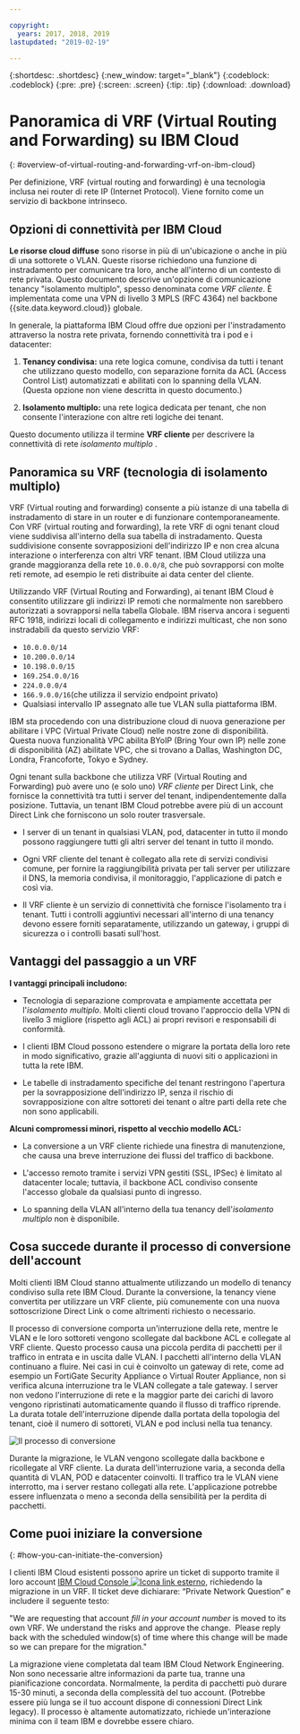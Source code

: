```yaml
---

copyright:
  years: 2017, 2018, 2019
lastupdated: "2019-02-19"

---
```


{:shortdesc: .shortdesc}
{:new_window: target="_blank"}
{:codeblock: .codeblock}
{:pre: .pre}
{:screen: .screen}
{:tip: .tip}
{:download: .download}

# Panoramica di VRF (Virtual Routing and Forwarding) su IBM Cloud
{: #overview-of-virtual-routing-and-forwarding-vrf-on-ibm-cloud}

Per definizione, VRF (virtual routing and forwarding) è una tecnologia inclusa nei router di rete IP (Internet Protocol). Viene fornito come un servizio di backbone intrinseco.

## Opzioni di connettività per IBM Cloud

**Le risorse cloud diffuse** sono risorse in più di un'ubicazione o anche in più di una sottorete o VLAN. Queste risorse richiedono una funzione di instradamento per comunicare tra loro, anche all'interno di un contesto di rete privata. Questo documento descrive un'opzione di comunicazione tenancy "isolamento multiplo", spesso denominata come _VRF cliente_. È implementata come una VPN di livello 3 MPLS (RFC 4364) nel backbone {{site.data.keyword.cloud}} globale.

In generale, la piattaforma IBM Cloud offre due opzioni per l'instradamento attraverso la nostra rete privata, fornendo connettività tra i pod e i datacenter:

1. **Tenancy condivisa:** una rete logica comune, condivisa da tutti i tenant che utilizzano questo modello, con separazione fornita da ACL (Access Control List) automatizzati e abilitati con lo spanning della VLAN. (Questa opzione non viene descritta in questo documento.)

2. **Isolamento multiplo:** una rete logica dedicata per tenant, che non consente l'interazione con altre reti logiche dei tenant.  

Questo documento utilizza il termine **VRF cliente** per descrivere la connettività di rete _isolamento multiplo_ .

## Panoramica su VRF (tecnologia di isolamento multiplo)

VRF (Virtual routing and forwarding) consente a più istanze di una tabella di instradamento di stare in un router e di funzionare contemporaneamente. Con VRF (virtual routing and forwarding), la rete VRF di ogni tenant cloud viene suddivisa all'interno della sua tabella di instradamento. Questa suddivisione consente sovrapposizioni dell'indirizzo IP e non crea alcuna interazione o interferenza con altri VRF tenant. IBM Cloud utilizza una grande maggioranza della rete `10.0.0.0/8`, che può sovrapporsi con molte reti remote, ad esempio le reti distribuite ai data center del cliente.

Utilizzando VRF (Virtual Routing and Forwarding), ai tenant IBM Cloud è consentito utilizzare gli indirizzi IP remoti che normalmente non sarebbero autorizzati a sovrapporsi nella tabella Globale. IBM riserva ancora i seguenti RFC 1918, indirizzi locali di collegamento e indirizzi multicast, che non sono instradabili da questo servizio VRF:

* `10.0.0.0/14`
* `10.200.0.0/14`
* `10.198.0.0/15`
* `169.254.0.0/16`
* `224.0.0.0/4`
* `166.9.0.0/16`(che utilizza il servizio endpoint privato)
* Qualsiasi intervallo IP assegnato alle tue VLAN sulla piattaforma IBM.

IBM sta procedendo con una distribuzione cloud di nuova generazione per abilitare i VPC (Virtual Private Cloud) nelle nostre zone di disponibilità. Questa nuova funzionalità VPC abilita BYoIP (Bring Your own IP) nelle zone di disponibilità (AZ) abilitate VPC, che si trovano a Dallas, Washington DC, Londra, Francoforte, Tokyo e Sydney.

Ogni tenant sulla backbone che utilizza VRF (Virtual Routing and Forwarding) può avere uno (e solo uno) _VRF cliente_ per Direct Link, che fornisce la connettività tra tutti i server del tenant, indipendentemente dalla posizione. Tuttavia, un tenant IBM Cloud potrebbe avere più di un account Direct Link che forniscono un solo router trasversale.  

* I server di un tenant in qualsiasi VLAN, pod, datacenter in tutto il mondo possono raggiungere tutti gli altri server del tenant in tutto il mondo.

* Ogni VRF cliente del tenant è collegato alla rete di servizi condivisi comune, per fornire la raggiungibilità privata per tali server per utilizzare il DNS, la memoria condivisa, il monitoraggio, l'applicazione di patch e così via.

* Il VRF cliente è un servizio di connettività che fornisce l'isolamento tra i tenant. Tutti i controlli aggiuntivi necessari all'interno di una tenancy devono essere forniti separatamente, utilizzando un gateway, i gruppi di sicurezza o i controlli basati sull'host.

## Vantaggi del passaggio a un VRF

**I vantaggi principali includono:**

* Tecnologia di separazione comprovata e ampiamente accettata per l'_isolamento multiplo_. Molti clienti cloud trovano l'approccio della VPN di livello 3 migliore (rispetto agli ACL) ai propri revisori e responsabili di conformità.   

* I clienti IBM Cloud possono estendere o migrare la portata della loro rete in modo significativo, grazie all'aggiunta di nuovi siti o applicazioni in tutta la rete IBM.

* Le tabelle di instradamento specifiche del tenant restringono l'apertura per la sovrapposizione dell'indirizzo IP, senza il rischio di sovrapposizione con altre sottoreti dei tenant o altre parti della rete che non sono applicabili.

**Alcuni compromessi minori, rispetto al vecchio modello ACL:**  

* La conversione a un VRF cliente richiede una finestra di manutenzione, che causa una breve interruzione dei flussi del traffico di backbone.

* L'accesso remoto tramite i servizi VPN gestiti (SSL, IPSec) è limitato al datacenter locale; tuttavia, il backbone ACL condiviso consente l'accesso globale da qualsiasi punto di ingresso.

* Lo spanning della VLAN all'interno della tua tenancy dell'_isolamento multiplo_ non è disponibile.

## Cosa succede durante il processo di conversione dell'account

Molti clienti IBM Cloud stanno attualmente utilizzando un modello di tenancy condiviso sulla rete IBM Cloud. Durante la conversione, la tenancy viene convertita per utilizzare un VRF cliente, più comunemente con una nuova sottoscrizione Direct Link o come altrimenti richiesto o necessario.  

Il processo di conversione comporta un'interruzione della rete, mentre le VLAN e le loro sottoreti vengono scollegate dal backbone ACL e collegate al VRF cliente. Questo processo causa una piccola perdita di pacchetti per il traffico in entrata e in uscita dalle VLAN. I pacchetti all'interno della VLAN continuano a fluire. Nei casi in cui è coinvolto un gateway di rete, come ad esempio un FortiGate Security Appliance o Virtual Router Appliance, non si verifica alcuna interruzione tra le VLAN collegate a tale gateway. I server non vedono l'interruzione di rete e la maggior parte dei carichi di lavoro vengono ripristinati automaticamente quando il flusso di traffico riprende. La durata totale dell'interruzione dipende dalla portata della topologia del tenant, cioè il numero di sottoreti, VLAN e pod inclusi nella tua tenancy.

![Il processo di conversione](/images/vrf-on-ibm-cloud.png)

Durante la migrazione, le VLAN vengono scollegate dalla backbone e ricollegate al VRF cliente. La durata dell'interruzione varia, a seconda della quantità di VLAN, POD e datacenter coinvolti. Il traffico tra le VLAN viene interrotto, ma i server restano collegati alla rete. L'applicazione potrebbe essere influenzata o meno a seconda della sensibilità per la perdita di pacchetti.

## Come puoi iniziare la conversione
{: #how-you-can-initiate-the-conversion}

I clienti IBM Cloud esistenti possono aprire un ticket di supporto tramite il loro account [IBM Cloud Console ![Icona link esterno](../../icons/launch-glyph.svg "Icona link esterno")]( https://control.bluemix.net/support/unifiedConsole/tickets/add), richiedendo la migrazione in un VRF. Il ticket deve dichiarare: “Private Network Question” e includere il seguente testo:

"We are requesting that account _fill in your account number_ is moved to its own VRF. We understand the risks and approve the change.  Please reply back with the scheduled window(s) of time where this change will be made so we can prepare for the migration."

La migrazione viene completata dal team IBM Cloud Network Engineering. Non sono necessarie altre informazioni da parte tua, tranne una pianificazione concordata. Normalmente, la perdita di pacchetti può durare 15-30 minuti, a seconda della complessità del tuo account. (Potrebbe essere più lunga se il tuo account dispone di connessioni Direct Link legacy). Il processo è altamente automatizzato, richiede un'interazione minima con il team IBM e dovrebbe essere chiaro.
